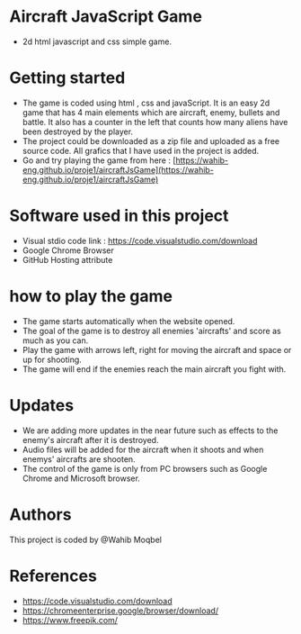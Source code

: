 # Aircraft JavaScript Game
- 2d html javascript and css simple game. 


# Getting started 

- The game is coded using html , css and javaScript. It is an easy 2d game that has 4 main elements which are aircraft, enemy, bullets and    battle. It also has a counter in the left that counts how many aliens have been destroyed by the player.
- The project could be downloaded as a zip file and uploaded as a free source code. All grafics that I have used in the project is added.
- Go and try playing the game from here : [https://wahib-eng.github.io/proje1/aircraftJsGame](https://wahib-eng.github.io/proje1/aircraftJsGame)


# Software used in this project 

- Visual stdio code link : https://code.visualstudio.com/download 
- Google Chrome Browser 
- GitHub Hosting attribute 


# how to play the game 
- The game starts automatically when the website opened. 
- The goal of the game is to destroy all enemies 'aircrafts'  and score as much as you can. 
- Play the game with arrows left, right for moving the aircraft and space or up for shooting. 
- The game will end if the enemies reach the main aircraft you fight with. 
  
# Updates 
- We are adding more updates in the near future such as effects to the enemy's aircraft after it is destroyed.
- Audio files will be added for the aircraft when it shoots and when enemys' aircrafts are shooten.
- The control of the game is only from PC browsers such as Google Chrome and Microsoft browser.  
  
# Authors 
This project is coded by @Wahib Moqbel  

# References 
 
 - https://code.visualstudio.com/download  
 - https://chromeenterprise.google/browser/download/
 - https://www.freepik.com/
 
 



